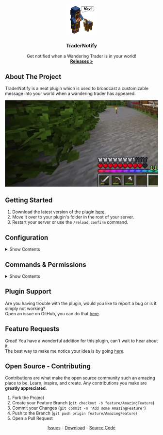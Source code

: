 <br />
<p align="center">
  <a href="https://github.com/ThijmenGThN/TraderNotify">
    <img src="https://raw.githubusercontent.com/ThijmenGThN/TraderNotify/master/files/icons/icon-512x512.png" alt="TraderNotify" width="100" height="100">
  </a>

  <h3 align="center">TraderNotify</h3>

  <p align="center">
    Get notified when a Wandering Trader is in your world!
    <br />
    <a href="https://github.com/ThijmenGThN/TraderNotify/releases"><strong>Releases »</strong></a>
  </p>
</p>

## About The Project

TraderNotify is a neat plugin which is used to broadcast a customizable message into your world when a wandering trader has appeared.

<p align="center">
  <a href="https://github.com/ThijmenGThN/TraderNotify">
    <img src="https://raw.githubusercontent.com/ThijmenGThN/TraderNotify/master/files/gifs/notify.gif" alt="TraderNotify">
  </a>
</p>

## Getting Started

1. Download the latest version of the plugin [here](https://github.com/ThijmenGThN/TraderNotify/releases).
2. Move it over to your plugin's folder in the root of your server.
3. Restart your server or use the `/reload confirm` command.

## Configuration

<details>
<summary>Show Contents</summary>
<pre>
# ╔══ TraderNotify ══════════════
# ║
# ║ Are you having trouble with the plugin?
# ║
# ║ Open an issue on GitHub, you can do that here.
# ║ https://github.com/ThijmenGThN/TraderNotify/issues/new
# ║
# ║ You can also open a ticket on Discord.
# ║ https://discord.gg/7cqHVQyFmU
# ║
# ╠════ Broadcast Message ══════════════
# ║
# ║ message: "&dA Wandering Trader has appeared!"
# ║
# ║ Description: This will be displayed when a wandering trader has appeared.
# ║ TIP: Color codes can be used, no variables are available.
# ║
# ╠════ World Listener ══════════════
# ║
# ║ listener: DEFAULT
# ║
# ║ Description: Which worlds should the plugin listener to?
# ║ Option 1: <DEFAULT> ( listener: DEFAULT ) Uses the first world that gets loaded, should be overworld.
# ║ Option 2: <ALL> ( listener: ALL ) Listen to all available worlds, this also includes dimensions.
# ║
# ╚══
message: "&dA Wandering Trader has appeared!"
listener: DEFAULT
</pre>
</details>

## Commands & Permissions

<details>
<summary>Show Contents</summary>
<pre>
commands:
  reload-tradernotify:
    description: Reload the TraderNotify configuration file.
    usage: /reload-tradernotify
    permission: tradernotify.reload
</pre>
</details>

## Plugin Support

Are you having trouble with the plugin, would you like to report a bug or is it simply not working?
<br>
Open an issue on GitHub, you can do that [here](https://github.com/ThijmenGThN/TraderNotify/issues/new).

## Feature Requests

Great! You have a wonderful addition for this plugin, can't wait to hear about it.
<br>
The best way to make me notice your idea is by going [here](https://github.com/ThijmenGThN/TraderNotify/issues/new).

## Open Source - Contributing

Contributions are what make the open source community such an amazing place to be. Learn, inspire, and create. Any contributions you make are **greatly appreciated**.

1. Fork the Project
2. Create your Feature Branch (`git checkout -b feature/AmazingFeature`)
3. Commit your Changes (`git commit -m 'Add some AmazingFeature'`)
4. Push to the Branch (`git push origin feature/AmazingFeature`)
5. Open a Pull Request

<p align="center">
    <a href="https://github.com/ThijmenGThN/TraderNotify/issues">Issues</a> - 
    <a href="https://github.com/ThijmenGThN/TraderNotify/releases">Download</a> - 
    <a href="https://github.com/ThijmenGThN/TraderNotify">Source Code</a>
</p>
